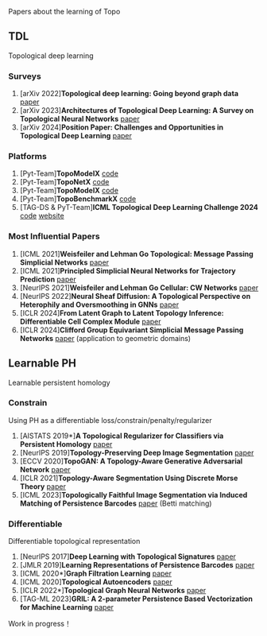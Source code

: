 Papers about the learning of Topo

## TDL

Topological deep learning

### Surveys

1. [arXiv 2022]**Topological deep learning: Going beyond graph data** [paper](https://arxiv.org/abs/2206.00606)
2. [arXiv 2023]**Architectures of Topological Deep Learning: A Survey on Topological Neural Networks** [paper](https://par.nsf.gov/servlets/purl/10477141)
3. [arXiv 2024]**Position Paper: Challenges and Opportunities in Topological Deep Learning** [paper](https://arxiv.org/abs/2402.08871)

### Platforms

1. [Pyt-Team]**TopoModelX** [code](https://github.com/pyt-team/TopoModelX)
2. [Pyt-Team]**TopoNetX** [code](https://github.com/pyt-team/TopoNetX)
3. [Pyt-Team]**TopoModelX** [code](https://github.com/pyt-team/TopoModelX)
4. [Pyt-Team]**TopoBenchmarkX** [code](https://github.com/pyt-team/TopoBenchmarkX)
5. [TAG-DS & PyT-Team]**ICML Topological Deep Learning Challenge 2024** [code](https://github.com/pyt-team/challenge-icml-2024) [website](https://pyt-team.github.io/packs/challenge.html)

### Most Influential Papers

1. [ICML 2021]**Weisfeiler and Lehman Go Topological: Message Passing Simplicial Networks** [paper](http://proceedings.mlr.press/v139/bodnar21a.html)
2. [ICML 2021]**Principled Simplicial Neural Networks for Trajectory Prediction** [paper](http://proceedings.mlr.press/v139/roddenberry21a.html)
3. [NeurIPS 2021]**Weisfeiler and Lehman Go Cellular: CW Networks** [paper](https://proceedings.neurips.cc/paper/2021/hash/157792e4abb490f99dbd738483e0d2d4-Abstract.html)
4. [NeurIPS 2022]**Neural Sheaf Diffusion: A Topological Perspective on Heterophily and Oversmoothing in GNNs** [paper](https://proceedings.neurips.cc/paper_files/paper/2022/hash/75c45fca2aa416ada062b26cc4fb7641-Abstract-Conference.html)
5. [ICLR 2024]**From Latent Graph to Latent Topology Inference: Differentiable Cell Complex Module** [paper](https://arxiv.org/abs/2305.16174)
6. [ICLR 2024]**Clifford Group Equivariant Simplicial Message Passing Networks** [paper](https://arxiv.org/abs/2402.10011) (application to geometric domains)

## Learnable PH

Learnable persistent homology

### Constrain

Using PH as a differentiable loss/constrain/penalty/regularizer

1. [AISTATS 2019*]**A Topological Regularizer for Classifiers via Persistent Homology** [paper](https://proceedings.mlr.press/v89/chen19g.html)
2. [NeurIPS 2019]**Topology-Preserving Deep Image Segmentation** [paper](https://proceedings.neurips.cc/paper_files/paper/2019/hash/2d95666e2649fcfc6e3af75e09f5adb9-Abstract.html)
3. [ECCV 2020]**TopoGAN: A Topology-Aware Generative Adversarial Network** [paper](https://www.ecva.net/papers/eccv_2020/papers_ECCV/papers/123480120.pdf) 
4. [ICLR 2021]**Topology-Aware Segmentation Using Discrete Morse Theory** [paper](https://openreview.net/forum?id=LGgdb4TS4Z )
5. [ICML 2023]**Topologically Faithful Image Segmentation via Induced Matching of Persistence Barcodes** [paper](https://icml.cc/virtual/2023/poster/23982) (Betti matching)

### Differentiable

Differentiable topological representation

1. [NeurIPS 2017]**Deep Learning with Topological Signatures** [paper](https://proceedings.neurips.cc/paper/2017/hash/883e881bb4d22a7add958f2d6b052c9f-Abstract.html)
2. [JMLR 2019]**Learning Representations of Persistence Barcodes** [paper](https://jmlr.csail.mit.edu/papers/v20/18-358.html)
3. [ICML 2020*]**Graph Filtration Learning** [paper](https://arxiv.org/abs/1905.10996)
4. [ICML 2020]**Topological Autoencoders** [paper](https://proceedings.mlr.press/v119/moor20a.html)
5. [ICLR 2022*]**Topological Graph Neural Networks** [paper](https://openreview.net/forum?id=oxxUMeFwEHd)
6. [TAG-ML 2023]**GRIL: A 2-parameter Persistence Based Vectorization for Machine Learning** [paper](https://arxiv.org/abs/2304.04970)

Work in progress！
